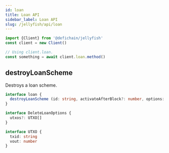 ```yaml
---
id: loan
title: Loan API
sidebar_label: Loan API
slug: /jellyfish/api/loan
---
```


```js
import {Client} from '@defichain/jellyfish'
const client = new Client()

// Using client.loan.
const something = await client.loan.method()
```

## destroyLoanScheme

Destroys a loan scheme.

```ts title="client.loan.destroyLoanScheme()"
interface loan {
  destroyLoanScheme (id: string, activateAfterBlock?: number, options: DeleteLoanOptions = {}): Promise<string>
}

interface DeleteLoanOptions {
  utxos?: UTXO[]
}

interface UTXO {
  txid: string
  vout: number
}
```
